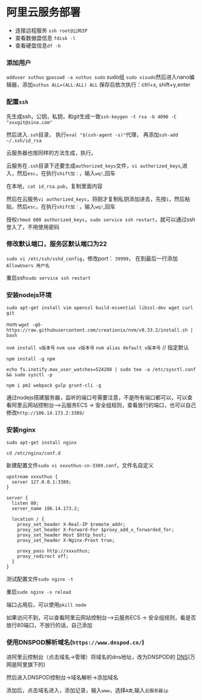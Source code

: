 # 阿里云服务部署
* 连接远程服务 `ssh root@公网IP`
* 查看数据盘信息 `fdisk -l`
* 查看硬盘信息`df -h`

### 添加用户
`adduser xuthus`
`gpasswd -a xuthus sudo` sudo组
`sudo visudo`然后进入nano编辑器，添加`xuthus ALL=(ALL:ALL) ALL`
保存后依次执行：ctrl+x, shift+y,enter

### 配置`ssh`
先生成ssh，公钥，私钥，和git生成一致`ssh-keygen -t rsa -b 4096 -C "xxxgit@sina.com"`

然后进入`.ssh`目录， 执行`eval "$(ssh-agent -s)"`代理，
再添加`ssh-add ~/.ssh/id_rsa`

云服务器也按同样的方法生成，执行。

云服务在`.ssh`目录下还要生成`authorized_keys`文件，`vi authorized_keys`,进入，然后`esc`，在执行`shift加：`，输入`wq!`,回车

在本地，`cat id_rsa.pub`，复制里面内容

然后在云服务`vi authorized_keys`，将刚才复制私钥添加进去，先按`i`，然后粘贴，然后`esc`，在执行`shift加：`，输入`wq!`,回车

授权`chmod 600 authorized_keys`，`sudo service ssh restart`，就可以通过ssh登入了，不用使用密码

### 修改默认端口，服务区默认端口为22

`sudo vi /etc/ssh/sshd_config`，修改port： `39999`，
在到最后一行添加`AllowUsers 用户名`

重启ssh`sudo service ssh restart`

### 安装nodejs环境
`sudo apt-get install vim openssl build-essential libssl-dev wget curl git`

nvm
`wget -qO- https://raw.githubusercontent.com/creationix/nvm/v0.33.2/install.sh | bash`

`nvm install v版本号`
`nvm use v版本号`
`nvm alias default v版本号` // 指定默认

`npm install -g npm`

`echo fs.inotify.max_user_watches=524288 | sudo tee -a /etc/sysctl.conf && sudo sysctl -p`

`npm i pm2 webpack gulp grunt-cli -g`

通过nodejs搭建服务器，监听的端口号需要注意，不是所有端口都可以，可以查看阿里云网站控制台—>云服务ECS -> 安全组规则，查看放行的端口，也可以自己修改`http://106.14.173.2:3389/`

### 安装nginx
`sudo apt-get install nginx`

`cd /etc/nginx/conf.d`

新建配置文件`sudo vi xxxuthus-cn-3389.conf`，文件名自定义

```
upstream xxxuthus {
  server 127.0.0.1:3389;
}

server {
  listen 80;
  server_name 106.14.173.2;

  location / {
    proxy_set_header X-Real-IP $remote_addr;
    proxy_set_header X-Forward-For $proxy_add_x_forwarded_for;
    proxy_set_header Host $http_host;
    proxy_set_header X-Nginx-Proxt true;

    proxy_pass http://xxxuthus;
    proxy_redirect off;
  }
}
```
测试配置文件`sudo nginx -t`

重启`sudo nginx -s reload`

端口占用后，可以使用`pkill node`

如果访问不到，可以查看阿里云网站控制台—>云服务ECS -> 安全组规则，看是否放行80端口，不放行的话，自己添加

### 使用DNSPOD解析域名(`https://www.dnspod.cn/`)

进阿里云控制台（点击域名->管理）将域名的dns地址，改为DNSPOD的 [DNS](https://support.dnspod.cn/Kb/showarticle/tsid/40/)(万网是阿里旗下的)

然后进入DNSPOD控制台->域名解析->添加域名

添加后，点击域名进入，添加记录，输入`www`，选择`A类`,输入`云服务器ip`